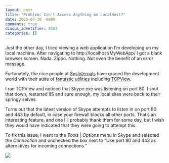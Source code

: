 ```yaml
---
layout: post
title: "Problem: Can't Access Anything on LocalHost?"
date: 2005-07-10 -0800
comments: true
disqus_identifier: 8583
categories: []
---
```

Just the other day, I tried viewing a web application I’m developing on
my local machine. After navigating to http://localhost/MyWebApp/ I got a
blank browser screen. Nada. Zippo. Nothing. Not even the benefit of an
error message.

Fortunately, the nice people at
[SysInternals](http://www.sysinternals.com/) have graced the development
world with their suite of [fantastic
utilities](http://www.sysinternals.com/Utilities.html) including
[TCPView](http://www.sysinternals.com/Utilities/TcpView.html).

I ran TCPView and noticed that Skype.exe was listening on port 80. I
shut that down, restarted IIS and sure enough, my local sites were back
to their springy selves.

Turns out that the latest version of Skype attempts to listen in on port
80 and 443 by default, in case your firewall blocks all other ports.
That’s an interesting feature, and one I’ll probably thank them for some
day, but I wish they would have indicated that they were going to
attempt this.

To fix this issue, I went to the *Tools* | *Options* menu in Skype and
selected the *Connection* and unchecked the box next to “Use port 80 and
443 as alternatives for incoming connections.”

![](http://haacked.com/images/SkypeOptions.jpg)

